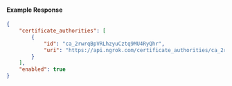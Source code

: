 <!-- Code generated for API Clients. DO NOT EDIT. -->

#### Example Response

```json
{
	"certificate_authorities": [
		{
			"id": "ca_2rwrqBpVRLhzyuCztq9MU4RyQhr",
			"uri": "https://api.ngrok.com/certificate_authorities/ca_2rwrqBpVRLhzyuCztq9MU4RyQhr"
		}
	],
	"enabled": true
}
```

